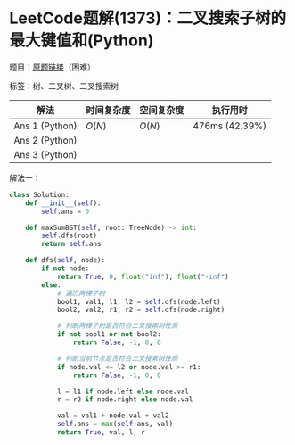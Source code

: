 # LeetCode题解(1373)：二叉搜索子树的最大键值和(Python)

题目：[原题链接](https://leetcode-cn.com/problems/maximum-sum-bst-in-binary-tree/)（困难）

标签：树、二叉树、二叉搜索树

| 解法           | 时间复杂度 | 空间复杂度 | 执行用时       |
| -------------- | ---------- | ---------- | -------------- |
| Ans 1 (Python) | $O(N)$     | $O(N)$     | 476ms (42.39%) |
| Ans 2 (Python) |            |            |                |
| Ans 3 (Python) |            |            |                |

解法一：

```python
class Solution:
    def __init__(self):
        self.ans = 0

    def maxSumBST(self, root: TreeNode) -> int:
        self.dfs(root)
        return self.ans

    def dfs(self, node):
        if not node:
            return True, 0, float("inf"), float("-inf")
        else:
            # 遍历两棵子树
            bool1, val1, l1, l2 = self.dfs(node.left)
            bool2, val2, r1, r2 = self.dfs(node.right)

            # 判断两棵子树是否符合二叉搜索树性质
            if not bool1 or not bool2:
                return False, -1, 0, 0

            # 判断当前节点是否符合二叉搜索树性质
            if node.val <= l2 or node.val >= r1:
                return False, -1, 0, 0

            l = l1 if node.left else node.val
            r = r2 if node.right else node.val

            val = val1 + node.val + val2
            self.ans = max(self.ans, val)
            return True, val, l, r
```